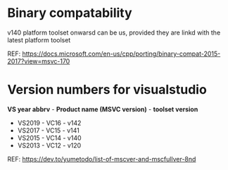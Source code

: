 


# Binary compatability
v140 platform toolset onwarsd can be us, provided they are linkd with the latest platform toolset

REF: https://docs.microsoft.com/en-us/cpp/porting/binary-compat-2015-2017?view=msvc-170


# Version numbers for visualstudio
**VS year abbrv** - **Product name (MSVC version)** - **toolset version**
- VS2019 - VC16 - v142
- VS2017 - VC15 - v141
- VS2015 - VC14 - v140
- VS2013 - VC12 - v120

REF: https://dev.to/yumetodo/list-of-mscver-and-mscfullver-8nd
